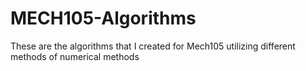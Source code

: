 # MECH105-Algorithms
These are the algorithms that I created for Mech105 utilizing different methods of numerical methods
